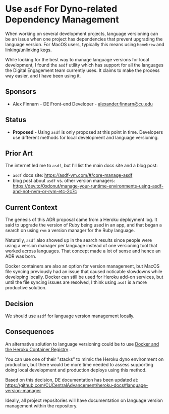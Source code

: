 # Use `asdf` For Dyno-related Dependency Management

When working on several development projects, language versioning can be an issue when one project
has dependencies that prevent upgrading the language version. For MacOS users, typically this means
using `homebrew` and linking/unlinking kegs.

While looking for the best way to manage language versions for local development, I found the `asdf`
utility which has support for all the languages the Digital Engagement team currently uses. It
claims to make the process way easier, and I have been using it.

## Sponsors

- Alex Finnarn - DE Front-end Developer - alexander.finnarn@cu.edu

## Status

- **Proposed** - Using `asdf` is only proposed at this point in time. Developers use different
  methods for local development and language versioning.

## Prior Art

The internet led me to `asdf`, but I'll list the main docs site and a blog post:

- `asdf` docs site: https://asdf-vm.com/#/core-manage-asdf
- blog post about `asdf` vs. other version managers: 
  https://dev.to/0xdonut/manage-your-runtime-environments-using-asdf-and-not-nvm-or-rvm-etc-2c7c

## Current Context

The genesis of this ADR proposal came from a Heroku deployment log. It said to upgrade the version
of Ruby being used in an app, and that began a search on using `rvm` a version manager for the Ruby
language.

Naturally, `asdf` also showed up in the search results since people were using a version manager per
language instead of one versioning tool that worked across languages. That concept made a lot of
sense and hence an ADR was born.

Docker containers are also an option for version management, but MacOS file syncing previously had
an issue that caused noticable slowdowns while developing locally. Docker can still be used for
Heroku add-on services, but until the file syncing issues are resolved, I think using `asdf` is a
more productive solution.

## Decision

We should use `asdf` for language version management locally.

## Consequences

An alternative solution to language versioning could be to use 
[Docker and the Heroku Container Registry](https://devcenter.heroku.com/articles/container-registry-and-runtime)
.

You can use one of their "stacks" to mimic the Heroku dyno environment on production, but there
would be more time needed to assess supporting doing local development and production deploys using
this method.

Based on this decision, DE documentation has been updated
at: https://github.com/CUCentralAdvancement/heroku-docs#language-version-manager

Ideally, all project repositories will have documentation on language version management within the
repository. 
